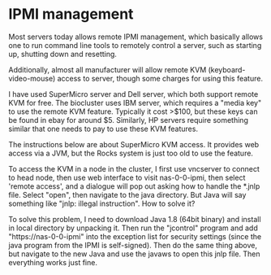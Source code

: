 # IPMI management

Most servers today allows remote IPMI management, which basically allows one to run command line tools to remotely control a server, such as starting up, shutting down and resetting.

Additionally, almost all manufacturer will allow remote KVM (keyboard-video-mouse) access to server, though some charges for using this feature.

I have used SuperMicro server and Dell server, which both support remote KVM for free. The biocluster uses IBM server, which requires a "media key" to use the remote KVM feature. Typically it cost >$100, but these keys can be found in ebay for around $5. Similarly, HP servers require something similar that one needs to pay to use these KVM features.

The instructions below are about SuperMicro KVM access. It provides web access via a JVM, but the Rocks system is just too old to use the feature. 

To access the KVM in a node in the cluster, I first use vncserver to connect to head node, then use web interface to visit nas-0-0-ipmi, then select 'remote access', and a dialogue will pop out asking how to handle the *.jnlp file. Select "open", then navigate to the java directory. But Java will say something like "jnlp: illegal instruction". How to solve it?

To solve this problem, I need to download Java 1.8 (64bit binary) and install in local directory by unpacking it. Then run the "jcontrol" program and add "https://nas-0-0-ipmi" into the exception list for security settings (since the java program from the IPMI is self-signed). Then do the same thing above, but navigate to the new Java and use the javaws to open this jnlp file. Then everything works just fine.

